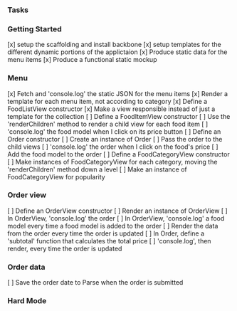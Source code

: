 ### Tasks
### Getting Started
[x] setup the scaffolding and install backbone
[x] setup templates for the different dynamic portions of the     applictaion
[x] Produce static data for the menu items
[x] Produce a functional static mockup

### Menu
[x] Fetch and 'console.log' the static JSON for the menu items
[x] Render a template for each menu item, not according to category
[x] Define a FoodListView constructor
[x] Make a view responsible instead of just a template for the collection
[ ] Define a FoodItemView constructor
[ ] Use the 'renderChildren' method to render a child view for each food item
[ ] 'console.log' the food model when I click on its price button
[ ] Define an Order constructor
[ ] Create an instance of Order
[ ] Pass the order to the child views
[ ] 'console.log' the order when I click on the food's price
[ ] Add the food model to the order
[ ] Define a FoodCategoryView constructor
[ ] Make instances of FoodCategoryView for each category, moving the 'renderChildren' method down a level
[ ] Make an instance of FoodCategoryView for popularity

### Order view
[ ] Define an OrderView constructor
[ ] Render an instance of OrderView
[ ] In OrderView, 'console.log' the order
[ ] In OrderView, 'console.log' a food model every time a food model is added to the order
[ ] Render the data from the order every time the order is updated
[ ] In Order, define a 'subtotal' function that calculates the total price
[ ] 'console.log', then render, every time the order is updated

### Order data
[ ] Save the order date to Parse when the order is submitted

### Hard Mode
